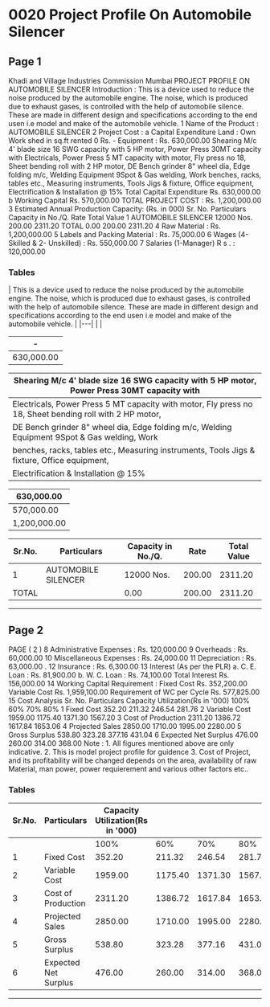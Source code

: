 # 0020 Project Profile On Automobile Silencer

## Page 1

Khadi and Village Industries Commission Mumbai PROJECT PROFILE ON AUTOMOBILE SILENCER Introduction : This is a device used to reduce the noise produced by the automobile engine. The noise, which is produced due to exhaust gases, is controlled with the help of automobile silence. These are made in different design and specifications according to the end usen i.e model and make of the automobile vehicle. 1 Name of the Product : AUTOMOBILE SILENCER 2 Project Cost : a Capital Expenditure Land : Own Work shed in sq.ft rented 0 Rs. - Equipment : Rs. 630,000.00 Shearing M/c 4' blade size 16 SWG capacity with 5 HP motor, Power Press 30MT capacity with Electricals, Power Press 5 MT capacity with motor, Fly press no 18, Sheet bending roll with 2 HP motor, DE Bench grinder 8" wheel dia, Edge folding m/c, Welding Equipment 9Spot & Gas welding, Work benches, racks, tables etc., Measuring instruments, Tools Jigs & fixture, Office equipment, Electrification & Installation @ 15% Total Capital Expenditure Rs. 630,000.00 b Working Capital Rs. 570,000.00 TOTAL PROJECT COST : Rs. 1,200,000.00 3 Estimated Annual Production Capacity: (Rs. in 000) Sr. No. Particulars Capacity in No./Q. Rate Total Value 1 AUTOMOBILE SILENCER 12000 Nos. 200.00 2311.20 TOTAL 0.00 200.00 2311.20 4 Raw Material : Rs. 1,200,000.00 5 Labels and Packing Material : Rs. 75,000.00 6 Wages (4-Skilled & 2- Unskilled) : Rs. 550,000.00 7 Salaries (1-Manager) R s . : 120,000.00

### Tables

| This is a device used to reduce the noise produced by the automobile engine. The noise, which is
produced due to exhaust gases, is controlled with the help of automobile silence. These are made in
different design and specifications according to the end usen i.e model and make of the automobile
vehicle. |
|---|
|  |

| - |
|---|
| 630,000.00 |

| Shearing M/c 4' blade size 16 SWG capacity with 5 HP motor, Power Press 30MT capacity with |
|---|
| Electricals, Power Press 5 MT capacity with motor, Fly press no 18, Sheet bending roll with 2 HP motor,
DE Bench grinder 8" wheel dia, Edge folding m/c, Welding Equipment 9Spot & Gas welding, Work |
| benches, racks, tables etc., Measuring instruments, Tools Jigs & fixture, Office equipment, |
| Electrification & Installation @ 15% |

| 630,000.00 |
|---|
| 570,000.00 |
| 1,200,000.00 |

| Sr.No. | Particulars | Capacity in No./Q. | Rate | Total Value |
|---|---|---|---|---|
| 1 | AUTOMOBILE SILENCER | 12000 Nos. | 200.00 | 2311.20 |
| TOTAL |  | 0.00 | 200.00 | 2311.20 |

---

## Page 2

PAGE ( 2 ) 8 Administrative Expenses : Rs. 120,000.00 9 Overheads : Rs. 60,000.00 10 Miscellaneous Expenses : Rs. 24,000.00 11 Depreciation : Rs. 63,000.00 . 12 Insurance : Rs. 6,300.00 13 Interest (As per the PLR) a. C. E. Loan : Rs. 81,900.00 b. W. C. Loan : Rs. 74,100.00 Total Interest Rs. 156,000.00 14 Working Capital Requirement : Fixed Cost Rs. 352,200.00 Variable Cost Rs. 1,959,100.00 Requirement of WC per Cycle Rs. 577,825.00 15 Cost Analysis Sr. No. Particulars Capacity Utilization(Rs in '000) 100% 60% 70% 80% 1 Fixed Cost 352.20 211.32 246.54 281.76 2 Variable Cost 1959.00 1175.40 1371.30 1567.20 3 Cost of Production 2311.20 1386.72 1617.84 1653.06 4 Projected Sales 2850.00 1710.00 1995.00 2280.00 5 Gross Surplus 538.80 323.28 377.16 431.04 6 Expected Net Surplus 476.00 260.00 314.00 368.00 Note : 1. All figures mentioned above are only indicative. 2. This is model project profile for guidence 3. Cost of Project, and its profitability will be changed depends on the area, availability of raw Material, man power, power requierement and various other factors etc..

### Tables

| Sr.No. | Particulars | Capacity Utilization(Rs in '000) |  |  |  |
|---|---|---|---|---|---|
|  |  | 100% | 60% | 70% | 80% |
| 1 | Fixed Cost | 352.20 | 211.32 | 246.54 | 281.76 |
| 2 | Variable Cost | 1959.00 | 1175.40 | 1371.30 | 1567.20 |
| 3 | Cost of Production | 2311.20 | 1386.72 | 1617.84 | 1653.06 |
| 4 | Projected Sales | 2850.00 | 1710.00 | 1995.00 | 2280.00 |
| 5 | Gross Surplus | 538.80 | 323.28 | 377.16 | 431.04 |
| 6 | Expected Net Surplus | 476.00 | 260.00 | 314.00 | 368.00 |

---
